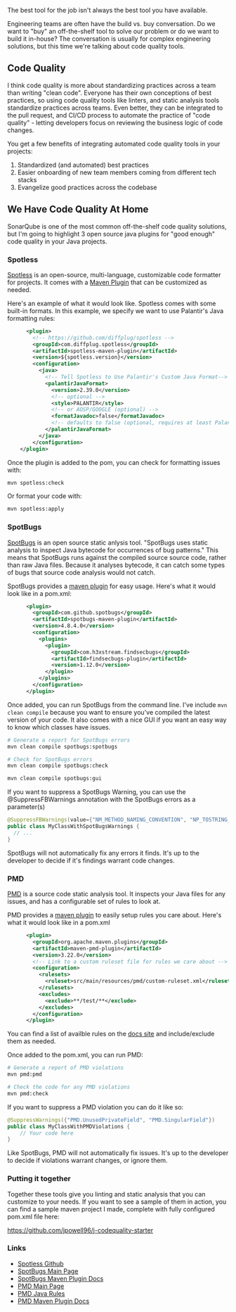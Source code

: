 The best tool for the job isn't always the best tool you have available.

Engineering teams are often have the build vs. buy conversation. Do we want to "buy" an off-the-shelf
tool to solve our problem or do we want to build it in-house? The conversation is usually for complex engineering solutions, but this time we're talking about code quality tools.


## Code Quality

I think code quality is more about standardizing practices across a team than writing "clean code". Everyone
has their own conceptions of best practices, so using code quality tools like linters, and static analysis tools 
standardize practices across teams. Even better, they can be integrated to the pull request, and CI/CD process
to automate the practice of "code quality" - letting developers focus on reviewing the business logic of code changes.

You get a few benefits of integrating automated code quality tools in your projects:

1. Standardized (and automated) best practices
2. Easier onboarding of new team members coming from different tech stacks
3. Evangelize good practices across the codebase

## We Have Code Quality At Home

SonarQube is one of the most common off-the-shelf code quality solutions, but I'm going to highlight 3 open source java plugins for "good enough" code quality in your Java projects.


### Spotless

[Spotless](https://github.com/diffplug/spotless/blob/main/README.md) is an open-source, multi-language, customizable code formatter for projects.
It comes with a [Maven Plugin](https://github.com/diffplug/spotless/blob/main/plugin-maven/README.md#quickstart) that can be customized as needed.

Here's an example of what it would look like. Spotless comes with some built-in formats. In this example, we specify we want to use Palantir's Java formatting rules:
```xml
      <plugin>
        <!-- https://github.com/diffplug/spotless -->
        <groupId>com.diffplug.spotless</groupId>
        <artifactId>spotless-maven-plugin</artifactId>
        <version>${spotless.version}</version>
        <configuration>
          <java>
            <!-- Tell Spotless to Use Palantir's Custom Java Format-->
            <palantirJavaFormat>
              <version>2.39.0</version>
              <!-- optional -->
              <style>PALANTIR</style>
              <!-- or AOSP/GOOGLE (optional) -->
              <formatJavadoc>false</formatJavadoc>
              <!-- defaults to false (optional, requires at least Palantir 2.39.0) -->
            </palantirJavaFormat>
          </java>
        </configuration>
    </plugin>
```

Once the plugin is added to the pom, you can check for formatting issues with:

```sh
mvn spotless:check
```

Or format your code with:
```sh
mvn spotless:apply
```

### SpotBugs
[SpotBugs](https://spotbugs.github.io/) is an open source static anlysis tool. "SpotBugs uses static analysis to inspect Java bytecode for occurrences of bug patterns." This means that SpotBugs runs against the compiled source source code, rather than raw Java files. Because it analyses bytecode, it can catch some types of bugs that source code analysis would not catch.

SpotBugs provides a [maven plugin](https://spotbugs.github.io/spotbugs-maven-plugin/#:~:text=SpotBugs%20uses%20static%20analysis%20to,do%20not%20indicate%20real%20errors.) for easy usage. Here's what it would look like in a pom.xml:

```xml
      <plugin>
        <groupId>com.github.spotbugs</groupId>
        <artifactId>spotbugs-maven-plugin</artifactId>
        <version>4.8.4.0</version>
        <configuration>
          <plugins>
            <plugin>
              <groupId>com.h3xstream.findsecbugs</groupId>
              <artifactId>findsecbugs-plugin</artifactId>
              <version>1.12.0</version>
            </plugin>
          </plugins>
        </configuration>
      </plugin>
```

Once added, you can run SpotBugs from the command line. I've include `mvn clean compile` because you want to ensure you've compiled the latest version of your code.
It also comes with a nice GUI if you want an easy way to know which classes have issues.

```sh
# Generate a report for SpotBugs errors
mvn clean compile spotbugs:spotbugs
```

```sh
# Check for SpotBugs errors
mvn clean compile spotbugs:check
```

```sh
mvn clean compile spotbugs:gui
```

If you want to suppress a SpotBugs Warning, you can use the @SuppressFBWarnings annotation with the SpotBugs errors as a parameter(s)

```java
@SuppressFBWarnings(value={"NM_METHOD_NAMING_CONVENTION", "NP_TOSTRING_COULD_RETURN_NULL"},justification = "This is why we ignore these FindBugs warnings.")
public class MyClassWithSpotBugsWarnings {
  // ...
}
```

SpotBugs will not automatically fix any errors it finds. It's up to the developer to decide if it's findings warrant code changes.

### PMD
[PMD](https://pmd.github.io/) is a source code static analysis tool. It inspects your Java files for any issues, and has a configurable set of rules
to look at.

PMD provides a [maven plugin](https://maven.apache.org/plugins/maven-pmd-plugin/index.html) to easily setup rules you care about. Here's what it 
would look like in a pom.xml

```xml
      <plugin>
        <groupId>org.apache.maven.plugins</groupId>
        <artifactId>maven-pmd-plugin</artifactId>
        <version>3.22.0</version>
        <!-- Link to a custom ruleset file for rules we care about -->
        <configuration>
          <rulesets>
            <ruleset>src/main/resources/pmd/custom-ruleset.xml</ruleset>
          </rulesets>
          <excludes>
            <exclude>**/test/**</exclude>
          </excludes>
        </configuration>
      </plugin>
```
You can find a list of availble rules on the [docs site](https://pmd.github.io/pmd/pmd_rules_java.html) and include/exclude them as needed.

Once added to the pom.xml, you can run PMD:

```sh
# Generate a report of PMD violations
mvn pmd:pmd
```

```sh
# Check the code for any PMD violations
mvn pmd:check
```

If you want to suppress a PMD violation you can do it like so:
```java
@SuppressWarnings({"PMD.UnusedPrivateField", "PMD.SingularField"})
public class MyClassWithPMDViolations {
    // Your code here
}
```

Like SpotBugs, PMD will not automatically fix issues. It's up to the developer to decide if violations warrant changes, or ignore them.
### Putting it together

Together these tools give you linting and static analysis that you can customize to your needs.
If you want to see a sample of them in action, you can find a sample maven project I made, complete with fully configured pom.xml file here:

https://github.com/jpowell96/j-codequality-starter


### Links
- [Spotless Github](https://github.com/diffplug/spotless)
- [SpotBugs Main Page](https://spotbugs.readthedocs.io/en/latest/introduction.html)
- [SpotBugs Maven Plugin Docs](https://spotbugs.github.io/spotbugs-maven-plugin/)
- [PMD Main Page](https://pmd.github.io/)
- [PMD Java Rules](https://pmd.github.io/pmd/pmd_rules_java.html)
- [PMD Maven Plugin Docs](https://maven.apache.org/plugins/maven-pmd-plugin/index.html)